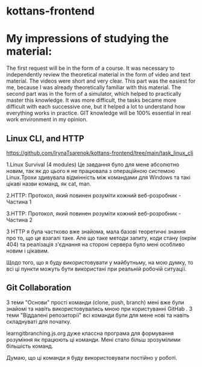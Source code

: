 # kottans-frontend
# My impressions of studying the material:
 The first request will be in the form of a course. It was necessary to independently review the theoretical material in the form of video and text material. The videos were short and very clear. This part was the easiest for me, because I was already theoretically familiar with this material. The second part was in the form of a simulator, which helped to practically master this knowledge. It was more difficult, the tasks became more difficult with each successive one, but it helped a lot to understand how everything works in practice.
 GIT knowledge will be 100% essential in real work environment in my opinion.

 ## Linux CLI, and HTTP
 https://github.com/IrynaTsarenok/kottans-frontend/tree/main/task_linux_cli

 1.Linux Survival (4 modules)
 Це завдання було для мене абсолютно новим, так як  до цього я не працювала з операційною системою Linux.Трохи здивувала відмінність між командами для Windows та такі цікаві назви команд, як cat, man. 

 2.HTTP: Протокол, який повинен розуміти кожний веб-розробник - Частина 1

3.HTTP: Протокол, який повинен розуміти кожний веб-розробник - Частина 2

З HTTP я була частково вже знайома, мала базові теоретичні знання про то, що це взагалі таке. Але що таке методи запиту, коди стану (окрім 404) та реалізація з'єднання на стороні сервера було мені особливо новим і цікавим. 

Щодо того, що я буду використовувати у майбутньму, на мою думку, то всі ці пункти можуть бути використані при реальній робочій ситуації.

## Git Collaboration

З теми "Основи" прості команди (clone, push, branch) мені вже були знайомі та навіть використовувались мною при користуванні GitHab .
З теми "Віддалені репозиторії" всі команди були для мене нові та навіть складнуваті для початку. 

learngitbranching.js.org дуже классна програма для формування розуміння як працюють ці команди. Мені стало більш зрозумілими більшість команд.

Думаю, що ці команди я буду використовувати постійно у роботі.

